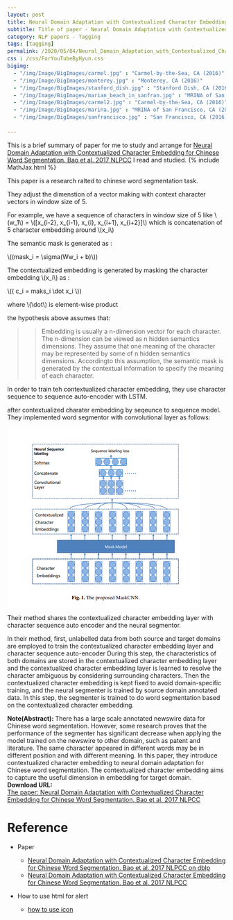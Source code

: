 ```yaml
---
layout: post
title: Neural Domain Adaptation with Contextualized Character Embedding for Chinese Word Segmentation
subtitle: Title of paper - Neural Domain Adaptation with Contextualized Character Embedding for Chinese Word Segmentation
category: NLP papers - Tagging
tags: [tagging]
permalink: /2020/05/04/Neural_Domain_Adaptation_with_Contextualized_Character_Embedding_for_Chinese_Word_Segmentation/
css : /css/ForYouTubeByHyun.css
bigimg: 
  - "/img/Image/BigImages/carmel.jpg" : "Carmel-by-the-Sea, CA (2016)"
  - "/img/Image/BigImages/monterey.jpg" : "Monterey, CA (2016)"
  - "/img/Image/BigImages/stanford_dish.jpg" : "Stanford Dish, CA (2016)"
  - "/img/Image/BigImages/marian_beach_in_sanfran.jpg" : "MRINA of San Francisco, CA (2016)"
  - "/img/Image/BigImages/carmel2.jpg" : "Carmel-by-the-Sea, CA (2016)"
  - "/img/Image/BigImages/marina.jpg" : "MRINA of San Francisco, CA (2016)"
  - "/img/Image/BigImages/sanfrancisco.jpg" : "San Francisco, CA (2016)"
  
---
```


This is a brief summary of paper for me to study and arrange for [Neural Domain Adaptation with Contextualized Character Embedding for Chinese Word Segmentation. Bao et al. 2017 NLPCC](https://dblp.uni-trier.de/rec/html/conf/nlpcc/Bao0GX17) I read and studied. 
{% include MathJax.html %}

This paper is a research ralted to chinese word segmentation task. 

They adjust the dimenstion of a vector making with context character vectors in window size of 5. 

For example, we have a sequence of characters in window size of 5 like \\(w_1\\) =  \\([x_{i-2}, x_{i-1}, x_{i}, x_{i+1}, x_{i+2}]\\) which is concatenation of 5 character embedding around 
\\(x_i\\)

The semantic mask is generated as :

\\((mask_i = \sigma(Ww_i + b)\\))

The contextualized embedding is generated by masking the character embedding \\(x_i\\) as :

\\(( c_i = maks_i \dot x_i \\))

where \\(\dot\\) is element-wise product

the hypothesis above assumes that:

>> Embedding is usually a n-dimension vector for each character. The n-dimension can be viewed as n hidden semantics dimensions. They assume that one meaning of the character may be represented by some of n hidden semantics dimensions. Accordingto this assumption, the semantic mask is generated by the contextual information to specify the meaning of each character.


In order to train teh contextualized character embedding, they use character sequence to sequence auto-encoder with LSTM.

after contextualized charater embedding by seqeunce to sequence model. They implemented word segmentor with convolutional layer as follows:

![Bao et al. 2017 NLPCC](/img/Image/NaturalLanguageProcessing/NLPLabs/Paper_Investigation/Tagging/2020-05-04-Neural_Domain_Adaptation_with_Contextualized_Character_Embedding_for_Chinese_Word_Segmentation/convolution_layer_with_mask.PNG)

Their method shares the contextualized character embedding layer with character sequence auto encoder and the neural segmentor.

In their method, first, unlabelled data from both source and target domains are employed to train the contextualized character embedding layer and character sequence auto-encoder  During this step, the characteristics of both domains are stored in the contextualized character embedding layer and the contextualized character embedding layer is learned to resolve the character ambiguous by considering surrounding characters. Then the contextualized character embedding is kept fixed to avoid domain-specific training, and the neural segmenter is trained by source domain annotated data. In this step, the segmenter is trained to do word segmentation based on the contextualized character embedding.

<div class="alert alert-info" role="alert"><i class="fa fa-info-circle"></i> <b>Note(Abstract): </b>
There has a large scale annotated newswire data for Chinese word segmentation. However, some research proves that the performance of the segmenter has significant decrease when applying the model trained on the newswire to other domain, such as patent and literature. The same character appeared in different words may be in different position and with different meaning. In this paper, they introduce contextualized character embedding to neural domain adaptation for Chinese word segmentation. The contextualized character embedding aims to capture the useful dimension in embedding for target domain.
</div>
    
<div class="alert alert-success" role="alert"><i class="fa fa-paperclip fa-lg"></i> <b>Download URL: </b><br>
  <a href="https://dblp.uni-trier.de/rec/html/conf/nlpcc/Bao0GX17">The paper: Neural Domain Adaptation with Contextualized Character Embedding for Chinese Word Segmentation. Bao et al. 2017 NLPCC</a>
</div>

# Reference 

- Paper 
  - [Neural Domain Adaptation with Contextualized Character Embedding for Chinese Word Segmentation. Bao et al. 2017 NLPCC on dblp](https://dblp.uni-trier.de/rec/html/conf/nlpcc/Bao0GX17)
  - [Neural Domain Adaptation with Contextualized Character Embedding for Chinese Word Segmentation. Bao et al. 2017 NLPCC](http://tcci.ccf.org.cn/conference/2017/papers/1111.pdf)
  
- How to use html for alert
  - [how to use icon](http://idratherbewriting.com/documentation-theme-jekyll/mydoc_icons.html)
    




























